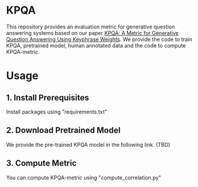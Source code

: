 # KPQA

This repository provides an evaluation metric for generative question answering systems based on our paper [KPQA: A Metric for Generative Question Answering Using Keyphrase Weights](https://arxiv.org/pdf/2005.00192).
We provide the code to train KPQA, pretrained model, human annotated data and the code to compute KPQA-metric.

<h1> Usage </h1>

<h2> 1. Install Prerequisites </h2>
Install packages using "requirements.txt"

<h2> 2. Download Pretrained Model </h2>
We provide the pre-trained KPQA model in the following link. (TBD)

<h2> 3. Compute Metric </h2>
You can compute KPQA-metric using "compute_correlation.py"

